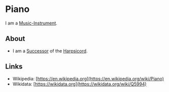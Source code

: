 # Piano

I am a [Music-Instrument](90000020.md).

## About

- I am a [Successor](60133.md) of the [Harpsicord](90000046.md).

## Links

- Wikipedia: [https://en.wikipedia.org](https://en.wikipedia.org/wiki/Piano)
- Wikidata: [https://wikidata.org](https://wikidata.org/wiki/Q5994)
